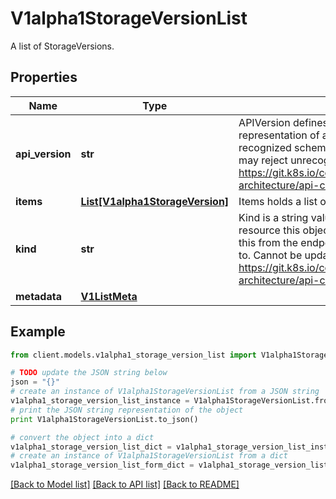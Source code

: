 # V1alpha1StorageVersionList

A list of StorageVersions.

## Properties
Name | Type | Description | Notes
------------ | ------------- | ------------- | -------------
**api_version** | **str** | APIVersion defines the versioned schema of this representation of an object. Servers should convert recognized schemas to the latest internal value, and may reject unrecognized values. More info: https://git.k8s.io/community/contributors/devel/sig-architecture/api-conventions.md#resources | [optional] 
**items** | [**List[V1alpha1StorageVersion]**](V1alpha1StorageVersion.md) | Items holds a list of StorageVersion | 
**kind** | **str** | Kind is a string value representing the REST resource this object represents. Servers may infer this from the endpoint the client submits requests to. Cannot be updated. In CamelCase. More info: https://git.k8s.io/community/contributors/devel/sig-architecture/api-conventions.md#types-kinds | [optional] 
**metadata** | [**V1ListMeta**](V1ListMeta.md) |  | [optional] 

## Example

```python
from client.models.v1alpha1_storage_version_list import V1alpha1StorageVersionList

# TODO update the JSON string below
json = "{}"
# create an instance of V1alpha1StorageVersionList from a JSON string
v1alpha1_storage_version_list_instance = V1alpha1StorageVersionList.from_json(json)
# print the JSON string representation of the object
print V1alpha1StorageVersionList.to_json()

# convert the object into a dict
v1alpha1_storage_version_list_dict = v1alpha1_storage_version_list_instance.to_dict()
# create an instance of V1alpha1StorageVersionList from a dict
v1alpha1_storage_version_list_form_dict = v1alpha1_storage_version_list.from_dict(v1alpha1_storage_version_list_dict)
```
[[Back to Model list]](../README.md#documentation-for-models) [[Back to API list]](../README.md#documentation-for-api-endpoints) [[Back to README]](../README.md)



